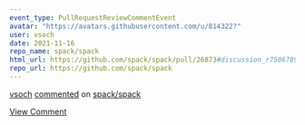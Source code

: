 ```yaml
---
event_type: PullRequestReviewCommentEvent
avatar: "https://avatars.githubusercontent.com/u/814322?"
user: vsoch
date: 2021-11-16
repo_name: spack/spack
html_url: https://github.com/spack/spack/pull/26873#discussion_r750678939
repo_url: https://github.com/spack/spack
---
```


<a href='https://github.com/vsoch' target='_blank'>vsoch</a> <a href='https://github.com/spack/spack/pull/26873#discussion_r750678939' target='_blank'>commented</a> on <a href='https://github.com/spack/spack' target='_blank'>spack/spack</a>

<a href='https://github.com/spack/spack/pull/26873#discussion_r750678939' target='_blank'>View Comment</a>